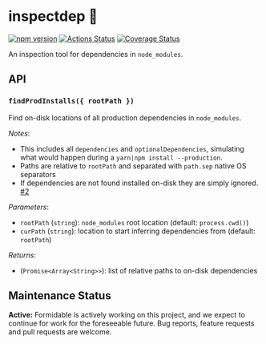 inspectdep 🔎
============

[![npm version][npm_img]][npm_site]
[![Actions Status][actions_img]][actions_site]
[![Coverage Status][cov_img]][cov_site]

An inspection tool for dependencies in `node_modules`.

## API

### `findProdInstalls({ rootPath })`

Find on-disk locations of all production dependencies in `node_modules`.

_Notes_:

* This includes all `dependencies` and `optionalDependencies`, simulating what would happen during a `yarn|npm install --production`.
* Paths are relative to `rootPath` and separated with `path.sep` native OS separators
* If dependencies are not found installed on-disk they are simply ignored.
  [#2](https://github.com/FormidableLabs/inspectdep/issues/2)

_Parameters_:

* `rootPath` (`string`): `node_modules` root location (default: `process.cwd()`)
* `curPath` (`string`): location to start inferring dependencies from (default: `rootPath`)

_Returns_:

* (`Promise<Array<String>>`): list of relative paths to on-disk dependencies

[npm_img]: https://badge.fury.io/js/inspectdep.svg
[npm_site]: http://badge.fury.io/js/inspectdep
[actions_img]: https://github.com/FormidableLabs/inspectdep/workflows/CI/badge.svg
[actions_site]: https://github.com/FormidableLabs/inspectdep/actions
[cov_img]: https://codecov.io/gh/FormidableLabs/inspectdep/branch/master/graph/badge.svg
[cov_site]: https://codecov.io/gh/FormidableLabs/inspectdep


## Maintenance Status

**Active:** Formidable is actively working on this project, and we expect to continue for work for the foreseeable future. Bug reports, feature requests and pull requests are welcome.
